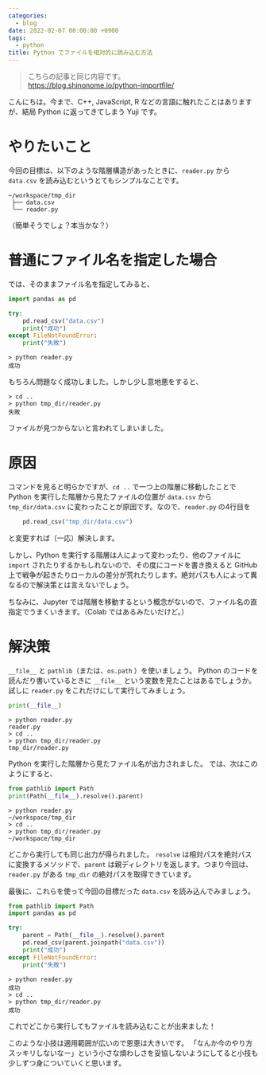 ```yaml
---
categories:
  - blog
date: 2022-02-07 00:00:00 +0900
tags:
  - python
title: Python でファイルを相対的に読み込む方法
---
```


> こちらの記事と同じ内容です。  
> <https://blog.shinonome.io/python-importfile/>

こんにちは。今まで、C++, JavaScript, R などの言語に触れたことはありますが、結局 Python に返ってきてしまう Yuji です。

# やりたいこと

今回の目標は、以下のような階層構造があったときに、`reader.py` から `data.csv` を読み込むというとてもシンプルなことです。

```
~/workspace/tmp_dir 
 ├── data.csv
 └── reader.py
```

（簡単そうでしょ？本当かな？）

# 普通にファイル名を指定した場合

では、そのままファイル名を指定してみると、
```python
import pandas as pd

try:
    pd.read_csv("data.csv")
    print("成功")
except FileNotFoundError:
    print("失敗")
```
```
> python reader.py
成功
```
もちろん問題なく成功しました。しかし少し意地悪をすると、
```
> cd ..
> python tmp_dir/reader.py
失敗
```
ファイルが見つからないと言われてしまいました。

# 原因

コマンドを見ると明らかですが、`cd ..` で一つ上の階層に移動したことで Python を実行した階層から見たファイルの位置が `data.csv` から `tmp_dir/data.csv` に変わったことが原因です。なので、`reader.py` の4行目を
```python
    pd.read_csv("tmp_dir/data.csv")
```
と変更すれば（一応）解決します。

しかし、Python を実行する階層は人によって変わったり、他のファイルに `import` されたりするかもしれないので、その度にコードを書き換えると GitHub 上で戦争が起きたりローカルの差分が荒れたりします。絶対パスも人によって異なるので解決策とは言えないでしょう。

ちなみに、Jupyter では階層を移動するという概念がないので、ファイル名の直指定でうまくいきます。（Colab ではあるみたいだけど。）

# 解決策

`__file__` と `pathlib`（または、`os.path` ）を使いましょう。
Python のコードを読んだり書いているときに `__file__` という変数を見たことはあるでしょうか。試しに `reader.py` をこれだけにして実行してみましょう。

```python
print(__file__)
```
```
> python reader.py
reader.py
> cd ..
> python tmp_dir/reader.py
tmp_dir/reader.py
```
Python を実行した階層から見たファイル名が出力されました。
では、次はこのようにすると、
```python
from pathlib import Path
print(Path(__file__).resolve().parent)
```
```
> python reader.py
~/workspace/tmp_dir
> cd ..
> python tmp_dir/reader.py
~/workspace/tmp_dir
```
どこから実行しても同じ出力が得られました。
`resolve` は相対パスを絶対パスに変換するメソッドで、`parent` は親ディレクトリを返します。つまり今回は、`reader.py` がある `tmp_dir` の絶対パスを取得できています。

最後に、これらを使って今回の目標だった `data.csv` を読み込んでみましょう。
```python
from pathlib import Path
import pandas as pd

try:
    parent = Path(__file__).resolve().parent
    pd.read_csv(parent.joinpath("data.csv"))
    print("成功")
except FileNotFoundError:
    print("失敗")
```
```
> python reader.py
成功
> cd ..
> python tmp_dir/reader.py
成功
```

これでどこから実行してもファイルを読み込むことが出来ました！

このような小技は適用範囲が広いので恩恵は大きいです。
「なんか今のやり方スッキリしないなー」という小さな煩わしさを妥協しないようにしてると小技も少しずつ身についていくと思います。
